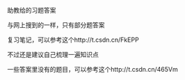 助教给的习题答案

与网上搜到的一样，只有部分题答案

复习笔记，可以参考这个http://t.csdn.cn/FkEPP

不过还是建议自己梳理一遍知识点

一些答案里没有的题目，可以参考这个http://t.csdn.cn/465Vm

